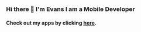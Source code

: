 ### Hi there 👋 I'm Evans  I am a Mobile Developer

#### Check out my apps by clicking <a href="https://drive.google.com/drive/folders/1OLA7p4qLgqK18aeaqVcLIAQnbswswtS_?usp=sharing" target="_blank">here</a>.
<!-- [![Typing SVG](https://readme-typing-svg.herokuapp.com?font=Jost&color=%23035705&center=true&lines=Welcome+To+My+Github.;I+love+Ktor!)](https://git.io/typing-svg) -->

<!--
**EvansMutwiri/EvansMutwiri** is a ✨ _special_ ✨ repository because its `README.md` (this file) appears on your GitHub profile.

Here are some ideas to get you started:

- 🔭 I’m currently working on ...
- 🌱 I’m currently learning ...
- 👯 I’m looking to collaborate on ...
- 🤔 I’m looking for help with ...
- 💬 Ask me about ...
- 📫 How to reach me: ...
- 😄 Pronouns: ...
- ⚡ Fun fact: ...
-->
<!-- 
<p align="center">
  <img src="https://img.icons8.com/color/18/000000/spring-logo.png"/> I’m currently learning Spring 🌱 
</p>





<a href="https://www.twitter.com/eazybytes" target="_blank"><img src="https://cdn.dribbble.com/users/1059583/screenshots/4171367/media/34e69eb61a7bd8dea1c957a8b82605a7.gif" width="400" height="auto" /></a> -->
<!-- [![Top Langs](https://github-readme-stats.vercel.app/api/top-langs/?username=evansmutwiri)](https://github.com/evansmutwiri/github-readme-stats) -->
